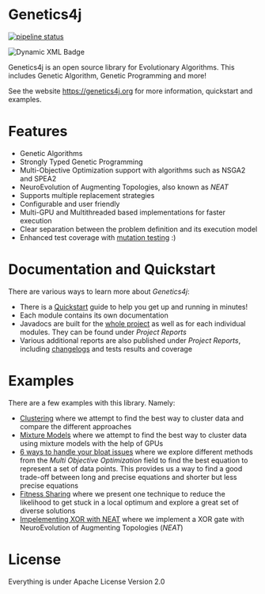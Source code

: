 Genetics4j
==========

[![pipeline status](https://gitlab.com/bmahe/genetics4j/badges/master/pipeline.svg)](https://gitlab.com/bmahe/genetics4j/-/commits/master)

![Dynamic XML Badge](https://img.shields.io/badge/dynamic/xml?url=https%3A%2F%2Fgitlab.com%2Fapi%2Fv4%2Fprojects%2F13863766%2Fjobs%2Fartifacts%2Fmaster%2Fraw%2Fsemgrep.xml%3Fjob%3Dsemgrep&query=%2Ftestsuites%2F%40failures&label=Semgrep%20Finding&color=blue&link=https%3A%2F%2Fsemgrep.dev%2F)

Genetics4j is an open source library for Evolutionary Algorithms. This includes Genetic Algorithm, Genetic Programming and more!

See the website https://genetics4j.org for more information, quickstart and examples.

# Features

* Genetic Algorithms
* Strongly Typed Genetic Programming
* Multi-Objective Optimization support with algorithms such as NSGA2 and SPEA2
* NeuroEvolution of Augmenting Topologies, also known as _NEAT_
* Supports multiple replacement strategies
* Configurable and user friendly
* Multi-GPU and Multithreaded based implementations for faster execution
* Clear separation between the problem definition and its execution model
* Enhanced test coverage with [mutation testing](https://en.wikipedia.org/wiki/Mutation_testing) :)

# Documentation and Quickstart

There are various ways to learn more about _Genetics4j_:

* There is a [Quickstart](https://genetics4j.org/docs/quickstart.html) guide to help you get up and running in minutes!
* Each module contains its own documentation
* Javadocs are built for the [whole project](https://genetics4j.org/apidocs/index.html) as well as for each individual modules. They can be found under _Project Reports_
* Various additional reports are also published under _Project Reports_, including [changelogs](https://genetics4j.org/gitlog.html) and tests results and coverage

# Examples

There are a few examples with this library. Namely:

* [Clustering](https://genetics4j.org/samples/docs/clustering.html) where we attempt to find the best way to cluster data and compare the different approaches
* [Mixture Models](https://genetics4j.org/samples/docs/mixture_models_on_gpu.html) where we attempt to find the best way to cluster data using mixture models with the help of GPUs
* [6 ways to handle your bloat issues](https://genetics4j.org/samples/docs/bloat_issues.html) where we explore different methods from the _Multi Objective Optimization_ field to find the best equation to represent a set of data points. This provides us a way to find a good trade-off between long and precise equations and shorter but less precise equations
* [Fitness Sharing](https://genetics4j.org/samples/docs/fitness_sharing.html) where we present one technique to reduce the likelihood to get stuck in a local optimum and explore a great set of diverse solutions
* [Impelementing XOR with NEAT](https://genetics4j.org/samples/docs/neat_xor.html) where we implement a XOR gate with NeuroEvolution of Augmenting Topologies (_NEAT_)


# License

Everything is under Apache License Version 2.0

